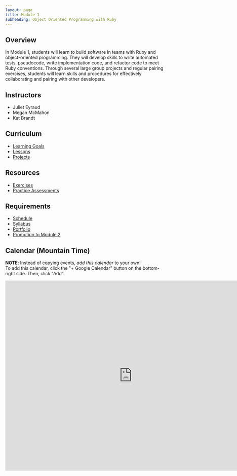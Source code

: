```yaml
---
layout: page
title: Module 1
subheading: Object Oriented Programming with Ruby
---
```


## Overview

In Module 1, students will learn to build software in teams with Ruby and object-oriented programming. They will develop skills to write automated tests, pseudocode, write implementation code, and refactor code to meet Ruby conventions. Through several large group projects and regular pairing exercises, students will learn skills and procedures for effectively collaborating and pairing with other developers.

## Instructors

* Juliet Eyraud
* Megan McMahon
* Kat Brandt

## Curriculum

* [Learning Goals](./learning_goals)
* [Lessons](./lessons)
* [Projects](./projects)

## Resources

* [Exercises](./exercises)
* [Practice Assessments](./practice_assessments)

## Requirements

* [Schedule](./schedule)
* [Syllabus](./syllabus)
* [Portfolio](./portfolios)
* [Promotion to Module 2](./promotion)

## Calendar (Mountain Time)
**NOTE**: Instead of copying events, _add this calendar_ to your own! <br>
To add this calendar, click the "+ Google Calendar" button on the bottom-right side. Then, click "Add".

<iframe src="https://calendar.google.com/calendar/embed?src=casimircreative.com_59k8msrrc2ddhcv787vubvp0s4@group.calendar.google.com&ctz=America/Denver&mode=week" style="border: 0" width="800" height="600" frameborder="0" scrolling="no"></iframe>
